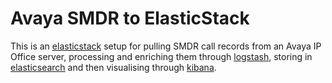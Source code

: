 # Avaya SMDR to ElasticStack

This is an [elasticstack][elasticstack] setup for pulling SMDR call records from an Avaya IP Office server, processing and enriching them through [logstash][logstash], storing in [elasticsearch][elasticsearch] and then visualising through [kibana][kibana].

[logstash]: <https://www.elastic.co/products/logstash>
[kibana]: <https://www.elastic.co/products/kibana>
[elasticsearch]: <https://www.elastic.co/products/enterprise-search>
[elasticstack]: <https://www.elastic.co/products/elastic-stack>
